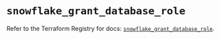 # `snowflake_grant_database_role`

Refer to the Terraform Registry for docs: [`snowflake_grant_database_role`](https://registry.terraform.io/providers/snowflake-labs/snowflake/0.87.1/docs/resources/grant_database_role).
